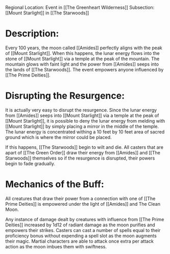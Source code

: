 Regional Location: Event in [[The Greenheart Wilderness]]
Subsection: [[Mount Starlight]] in [[The Starwoods]]
# Description:
Every 100 years, the moon called [[Amides]] perfectly aligns with the peak of [[Mount Starlight]]. When this happens, the lunar energy flows into the stone of [[Mount Starlight]] via a temple at the peak of the mountain. The mountain glows with faint light and the power from [[Amides]] seeps into the lands of [[The Starwoods]]. The event empowers anyone influenced by [[The Prime Deities]]. 
# Disrupting the Resurgence:
It is actually very easy to disrupt the resurgence. Since the lunar energy from [[Amides]] seeps into [[Mount Starlight]] via a temple at the peak of [[Mount Starlight]], it is possible to deny the lunar energy from melding with [[Mount Starlight]] by simply placing a mirror in the middle of the temple. The lunar energy is concentrated withing a 10 feet by 10 feet area of sacred ground which is where the mirror could be placed. 

If this happens, [[The Starwoods]] begin to wilt and die. All casters that are apart of [[The Green Order]] draw their energy from [[Amides]] and [[The Starwoods]] themselves so if the resurgence is disrupted, their powers begin to fade gradually. 
# Mechanics of the Buff:
All creatures that draw their power from a connection with one of [[The Prime Deities]] is empowered under the light of [[Amides]] and The Clean Moon.

Any instance of damage dealt by creatures with influence from [[The Prime Deities]] increased by 1d12 of radiant damage as the moon purifies and empowers their strikes. Casters can cast a number of spells equal to their proficiency bonus without expending a spell slot as the moon augments their magic. Martial characters are able to attack once extra per attack action as the moon imbues them with swiftness.
